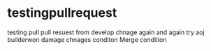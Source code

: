 # testingpullrequest
testing pull pull resuest from develop chnage again and again try aoj
builderwon damage chnages conditon
Merge condition
